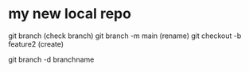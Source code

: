  # my new local repo

 git branch (check branch)
 git branch -m main (rename)
 git checkout -b feature2 (create)

 git branch -d branchname


